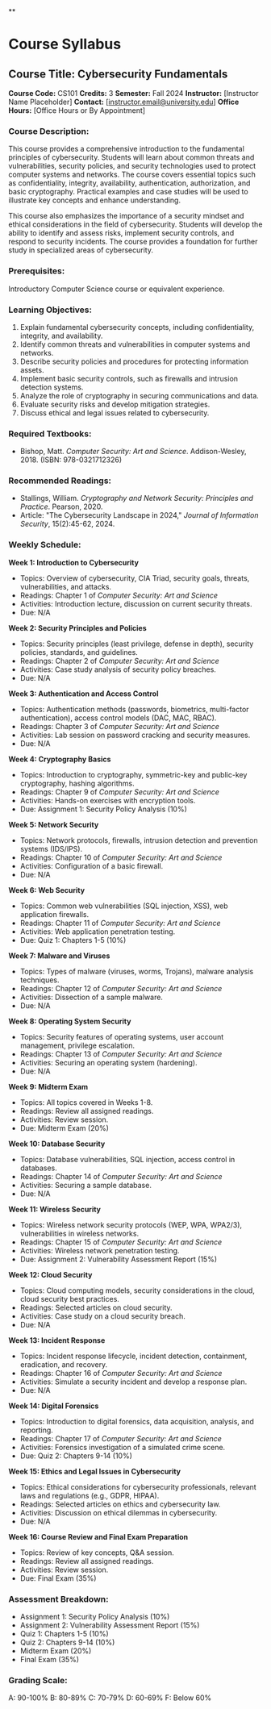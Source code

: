 **
# Course Syllabus
## Course Title: Cybersecurity Fundamentals
**Course Code:** CS101
**Credits:** 3
**Semester:** Fall 2024
**Instructor:** [Instructor Name Placeholder]
**Contact:** [instructor.email@university.edu]
**Office Hours:** [Office Hours or By Appointment]

### Course Description:
This course provides a comprehensive introduction to the fundamental principles of cybersecurity. Students will learn about common threats and vulnerabilities, security policies, and security technologies used to protect computer systems and networks. The course covers essential topics such as confidentiality, integrity, availability, authentication, authorization, and basic cryptography. Practical examples and case studies will be used to illustrate key concepts and enhance understanding.

This course also emphasizes the importance of a security mindset and ethical considerations in the field of cybersecurity. Students will develop the ability to identify and assess risks, implement security controls, and respond to security incidents. The course provides a foundation for further study in specialized areas of cybersecurity.

### Prerequisites:
Introductory Computer Science course or equivalent experience.

### Learning Objectives:
1.  Explain fundamental cybersecurity concepts, including confidentiality, integrity, and availability.
2.  Identify common threats and vulnerabilities in computer systems and networks.
3.  Describe security policies and procedures for protecting information assets.
4.  Implement basic security controls, such as firewalls and intrusion detection systems.
5.  Analyze the role of cryptography in securing communications and data.
6.  Evaluate security risks and develop mitigation strategies.
7.  Discuss ethical and legal issues related to cybersecurity.

### Required Textbooks:
-   Bishop, Matt. *Computer Security: Art and Science*. Addison-Wesley, 2018. (ISBN: 978-0321712326)

### Recommended Readings:
-   Stallings, William. *Cryptography and Network Security: Principles and Practice*. Pearson, 2020.
-   Article: "The Cybersecurity Landscape in 2024," *Journal of Information Security*, 15(2):45-62, 2024.

### Weekly Schedule:
**Week 1: Introduction to Cybersecurity**
-   Topics: Overview of cybersecurity, CIA Triad, security goals, threats, vulnerabilities, and attacks.
-   Readings: Chapter 1 of *Computer Security: Art and Science*
-   Activities: Introduction lecture, discussion on current security threats.
-   Due: N/A

**Week 2: Security Principles and Policies**
-   Topics: Security principles (least privilege, defense in depth), security policies, standards, and guidelines.
-   Readings: Chapter 2 of *Computer Security: Art and Science*
-   Activities: Case study analysis of security policy breaches.
-   Due: N/A

**Week 3: Authentication and Access Control**
-   Topics: Authentication methods (passwords, biometrics, multi-factor authentication), access control models (DAC, MAC, RBAC).
-   Readings: Chapter 3 of *Computer Security: Art and Science*
-   Activities: Lab session on password cracking and security measures.
-   Due: N/A

**Week 4: Cryptography Basics**
-   Topics: Introduction to cryptography, symmetric-key and public-key cryptography, hashing algorithms.
-   Readings: Chapter 9 of *Computer Security: Art and Science*
-   Activities: Hands-on exercises with encryption tools.
-   Due: Assignment 1: Security Policy Analysis (10%)

**Week 5: Network Security**
-   Topics: Network protocols, firewalls, intrusion detection and prevention systems (IDS/IPS).
-   Readings: Chapter 10 of *Computer Security: Art and Science*
-   Activities: Configuration of a basic firewall.
-   Due: N/A

**Week 6: Web Security**
-   Topics: Common web vulnerabilities (SQL injection, XSS), web application firewalls.
-   Readings: Chapter 11 of *Computer Security: Art and Science*
-   Activities: Web application penetration testing.
-   Due: Quiz 1: Chapters 1-5 (10%)

**Week 7: Malware and Viruses**
-   Topics: Types of malware (viruses, worms, Trojans), malware analysis techniques.
-   Readings: Chapter 12 of *Computer Security: Art and Science*
-   Activities: Dissection of a sample malware.
-   Due: N/A

**Week 8: Operating System Security**
-   Topics: Security features of operating systems, user account management, privilege escalation.
-   Readings: Chapter 13 of *Computer Security: Art and Science*
-   Activities: Securing an operating system (hardening).
-   Due: N/A

**Week 9: Midterm Exam**
-   Topics: All topics covered in Weeks 1-8.
-   Readings: Review all assigned readings.
-   Activities: Review session.
-   Due: Midterm Exam (20%)

**Week 10: Database Security**
-   Topics: Database vulnerabilities, SQL injection, access control in databases.
-   Readings: Chapter 14 of *Computer Security: Art and Science*
-   Activities: Securing a sample database.
-   Due: N/A

**Week 11: Wireless Security**
-   Topics: Wireless network security protocols (WEP, WPA, WPA2/3), vulnerabilities in wireless networks.
-   Readings: Chapter 15 of *Computer Security: Art and Science*
-   Activities: Wireless network penetration testing.
-   Due: Assignment 2: Vulnerability Assessment Report (15%)

**Week 12: Cloud Security**
-   Topics: Cloud computing models, security considerations in the cloud, cloud security best practices.
-   Readings: Selected articles on cloud security.
-   Activities: Case study on a cloud security breach.
-   Due: N/A

**Week 13: Incident Response**
-   Topics: Incident response lifecycle, incident detection, containment, eradication, and recovery.
-   Readings: Chapter 16 of *Computer Security: Art and Science*
-   Activities: Simulate a security incident and develop a response plan.
-   Due: N/A

**Week 14: Digital Forensics**
-   Topics: Introduction to digital forensics, data acquisition, analysis, and reporting.
-   Readings: Chapter 17 of *Computer Security: Art and Science*
-   Activities: Forensics investigation of a simulated crime scene.
-   Due: Quiz 2: Chapters 9-14 (10%)

**Week 15: Ethics and Legal Issues in Cybersecurity**
-   Topics: Ethical considerations for cybersecurity professionals, relevant laws and regulations (e.g., GDPR, HIPAA).
-   Readings: Selected articles on ethics and cybersecurity law.
-   Activities: Discussion on ethical dilemmas in cybersecurity.
-   Due: N/A

**Week 16: Course Review and Final Exam Preparation**
-   Topics: Review of key concepts, Q&A session.
-   Readings: Review all assigned readings.
-   Activities: Review session.
-   Due: Final Exam (35%)

### Assessment Breakdown:
-   Assignment 1: Security Policy Analysis (10%)
-   Assignment 2: Vulnerability Assessment Report (15%)
-   Quiz 1: Chapters 1-5 (10%)
-   Quiz 2: Chapters 9-14 (10%)
-   Midterm Exam (20%)
-   Final Exam (35%)

### Grading Scale:
A: 90-100%
B: 80-89%
C: 70-79%
D: 60-69%
F: Below 60%